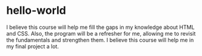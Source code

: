 # hello-world
I believe this course will help me fill the gaps in my knowledge about HTML and CSS. Also, the program will be a refresher for me, allowing me to revisit the fundamentals and strengthen them. I believe this course will help me in my final project a lot.